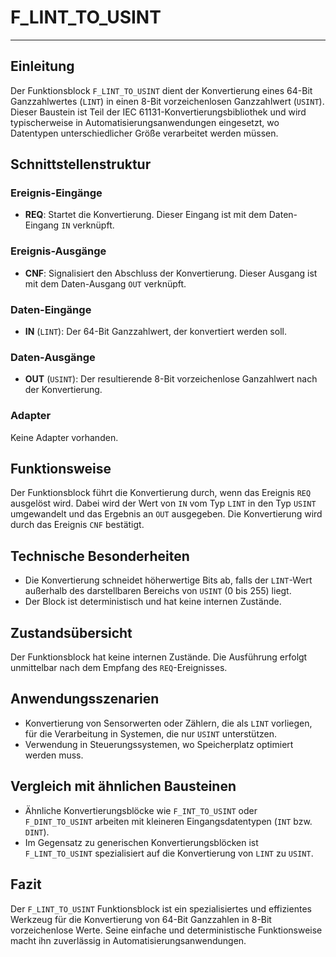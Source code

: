 # F_LINT_TO_USINT

* * * * * * * * * *
## Einleitung
Der Funktionsblock `F_LINT_TO_USINT` dient der Konvertierung eines 64-Bit Ganzzahlwertes (`LINT`) in einen 8-Bit vorzeichenlosen Ganzzahlwert (`USINT`). Dieser Baustein ist Teil der IEC 61131-Konvertierungsbibliothek und wird typischerweise in Automatisierungsanwendungen eingesetzt, wo Datentypen unterschiedlicher Größe verarbeitet werden müssen.

## Schnittstellenstruktur

### **Ereignis-Eingänge**
- **REQ**: Startet die Konvertierung. Dieser Eingang ist mit dem Daten-Eingang `IN` verknüpft.

### **Ereignis-Ausgänge**
- **CNF**: Signalisiert den Abschluss der Konvertierung. Dieser Ausgang ist mit dem Daten-Ausgang `OUT` verknüpft.

### **Daten-Eingänge**
- **IN** (`LINT`): Der 64-Bit Ganzzahlwert, der konvertiert werden soll.

### **Daten-Ausgänge**
- **OUT** (`USINT`): Der resultierende 8-Bit vorzeichenlose Ganzahlwert nach der Konvertierung.

### **Adapter**
Keine Adapter vorhanden.

## Funktionsweise
Der Funktionsblock führt die Konvertierung durch, wenn das Ereignis `REQ` ausgelöst wird. Dabei wird der Wert von `IN` vom Typ `LINT` in den Typ `USINT` umgewandelt und das Ergebnis an `OUT` ausgegeben. Die Konvertierung wird durch das Ereignis `CNF` bestätigt.

## Technische Besonderheiten
- Die Konvertierung schneidet höherwertige Bits ab, falls der `LINT`-Wert außerhalb des darstellbaren Bereichs von `USINT` (0 bis 255) liegt.
- Der Block ist deterministisch und hat keine internen Zustände.

## Zustandsübersicht
Der Funktionsblock hat keine internen Zustände. Die Ausführung erfolgt unmittelbar nach dem Empfang des `REQ`-Ereignisses.

## Anwendungsszenarien
- Konvertierung von Sensorwerten oder Zählern, die als `LINT` vorliegen, für die Verarbeitung in Systemen, die nur `USINT` unterstützen.
- Verwendung in Steuerungssystemen, wo Speicherplatz optimiert werden muss.

## Vergleich mit ähnlichen Bausteinen
- Ähnliche Konvertierungsblöcke wie `F_INT_TO_USINT` oder `F_DINT_TO_USINT` arbeiten mit kleineren Eingangsdatentypen (`INT` bzw. `DINT`).
- Im Gegensatz zu generischen Konvertierungsblöcken ist `F_LINT_TO_USINT` spezialisiert auf die Konvertierung von `LINT` zu `USINT`.

## Fazit
Der `F_LINT_TO_USINT` Funktionsblock ist ein spezialisiertes und effizientes Werkzeug für die Konvertierung von 64-Bit Ganzzahlen in 8-Bit vorzeichenlose Werte. Seine einfache und deterministische Funktionsweise macht ihn zuverlässig in Automatisierungsanwendungen.